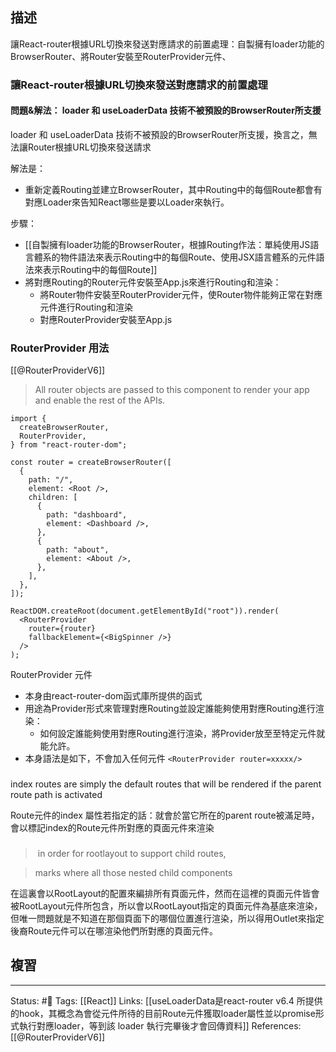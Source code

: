 ## 描述

讓React-router根據URL切換來發送對應請求的前置處理：自製擁有loader功能的BrowserRouter、將Router安裝至RouterProvider元件、


### 讓React-router根據URL切換來發送對應請求的前置處理



#### 問題&解法： loader 和 useLoaderData 技術不被預設的BrowserRouter所支援

loader 和 useLoaderData 技術不被預設的BrowserRouter所支援，換言之，無法讓Router根據URL切換來發送請求

解法是：
- 重新定義Routing並建立BrowserRouter，其中Routing中的每個Route都會有對應Loader來告知React哪些是要以Loader來執行。

步驟：
- [[自製擁有loader功能的BrowserRouter，根據Routing作法：單純使用JS語言體系的物件語法來表示Routing中的每個Route、使用JSX語言體系的元件語法來表示Routing中的每個Route]]
- 將對應Routing的Router元件安裝至App.js來進行Routing和渲染：
	- 將Router物件安裝至RouterProvider元件，使Router物件能夠正常在對應元件進行Routing和渲染
	- 對應RouterProvider安裝至App.js





### RouterProvider 用法
[[@RouterProviderV6]]

> All router objects are passed to this component to render your app and enable the rest of the APIs.

```
import {
  createBrowserRouter,
  RouterProvider,
} from "react-router-dom";

const router = createBrowserRouter([
  {
    path: "/",
    element: <Root />,
    children: [
      {
        path: "dashboard",
        element: <Dashboard />,
      },
      {
        path: "about",
        element: <About />,
      },
    ],
  },
]);

ReactDOM.createRoot(document.getElementById("root")).render(
  <RouterProvider
    router={router}
    fallbackElement={<BigSpinner />}
  />
);
```


RouterProvider 元件
- 本身由react-router-dom函式庫所提供的函式
- 用途為Provider形式來管理對應Routing並設定誰能夠使用對應Routing進行渲染：
	- 如何設定誰能夠使用對應Routing進行渲染，將Provider放至至特定元件就能允許。
- 本身語法是如下，不會加入任何元件
`<RouterProvider router=xxxxx/>`


  


  

###

index routes are simply the default routes that will be rendered if the parent route path is activated

  

  

Route元件的index 屬性若指定的話：就會於當它所在的parent route被滿足時，會以標記index的Route元件所對應的頁面元件來渲染


###

> in order for rootlayout to support child routes,

> marks where all those nested child components

在這裏會以RootLayout的配置來編排所有頁面元件，然而在這裡的頁面元件皆會被RootLayout元件所包含，所以會以RootLayout指定的頁面元件為基底來渲染，但唯一問題就是不知道在那個頁面下的哪個位置進行渲染，所以得用Outlet來指定後裔Route元件可以在哪渲染他們所對應的頁面元件。

## 複習


---
Status:  #🌱 
Tags:
[[React]]
Links:
[[useLoaderData是react-router v6.4 所提供的hook，其概念為會從元件所待的目前Route元件獲取loader屬性並以promise形式執行對應loader，等到該 loader 執行完畢後才會回傳資料]]
References:
[[@RouterProviderV6]]

